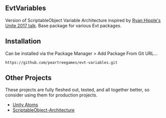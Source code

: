 ## EvtVariables
Version of ScriptableObject Variable Architecture inspired by [Ryan Hipple's Unite 2017 talk](https://www.youtube.com/watch?v=raQ3iHhE_Kk). Base package for various Evt packages.

## Installation
Can be installed via the Package Manager > Add Package From Git URL...

`https://github.com/peartreegames/evt-variables.git`

## Other Projects
These projects are fully fleshed out, tested, and all together better, so consider using them for production projects.
 - [Unity Atoms](https://github.com/unity-atoms/unity-atoms)
 - [ScriptableObject-Architecture](https://github.com/DanielEverland/ScriptableObject-Architecture)
